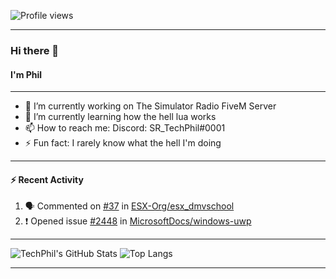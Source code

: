 ![Profile views](https://gpvc.arturio.dev/TechPhil)

---

### Hi there 👋
#### I'm Phil

---

- 🔭 I’m currently working on The Simulator Radio FiveM Server
- 🌱 I’m currently learning how the hell lua works
- 📫 How to reach me: Discord: SR_TechPhil#0001
- ⚡ Fun fact: I rarely know what the hell I'm doing

---

#### ⚡ Recent Activity
<!--START_SECTION:activity-->
1. 🗣 Commented on [#37](https://github.com//ESX-Org/esx_dmvschool/issues/37) in [ESX-Org/esx_dmvschool](https://github.com//ESX-Org/esx_dmvschool)
2. ❗️ Opened issue [#2448](https://github.com//MicrosoftDocs/windows-uwp/issues/2448) in [MicrosoftDocs/windows-uwp](https://github.com//MicrosoftDocs/windows-uwp)
<!--END_SECTION:activity-->

---

![TechPhil's GitHub Stats](https://github-readme-stats.vercel.app/api?username=techphil)
![Top Langs](https://github-readme-stats.vercel.app/api/top-langs/?username=techphil)

---
